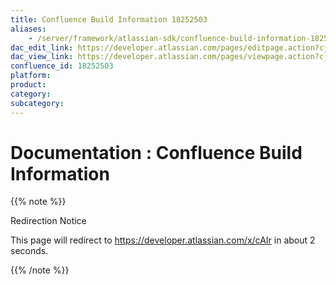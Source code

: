 ```yaml
---
title: Confluence Build Information 18252503
aliases:
    - /server/framework/atlassian-sdk/confluence-build-information-18252503.html
dac_edit_link: https://developer.atlassian.com/pages/editpage.action?cjm=wozere&pageId=18252503
dac_view_link: https://developer.atlassian.com/pages/viewpage.action?cjm=wozere&pageId=18252503
confluence_id: 18252503
platform:
product:
category:
subcategory:
---
```

# Documentation : Confluence Build Information

{{% note %}}

Redirection Notice

This page will redirect to <https://developer.atlassian.com/x/cAIr> in about 2 seconds.

{{% /note %}}

















































































































































































































































































































